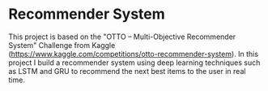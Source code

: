 # Recommender System

This project is based on the "OTTO – Multi-Objective Recommender System" Challenge from Kaggle (https://www.kaggle.com/competitions/otto-recommender-system).
In this project I build a recommender system using deep learning techniques such as LSTM and GRU to recommend the next best items to the user in real time.
